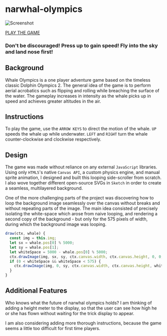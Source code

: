 # narwhal-olympics

![Screenshot](https://raw.githubusercontent.com/rictorlome/rictorlome.github.io/master/img/narwhal-main.png)

[PLAY THE GAME](https://rictorlome.github.io/narwhal-olympics/)

### Don't be discouraged! Press up to gain speed! Fly into the sky and land nose first!

## Background

Whale Olympics is a one player adventure game based on the timeless classic Dolphin Olympics 2. The general idea of the game is to perform aerial acrobatics such as flipping and rolling while breaching the surface of the water. The gameplay increases in intensity as the whale picks up in speed and achieves greater altitudes in the air.

## Instructions

To play the game, use the ```ARROW KEYS``` to direct the motion of the whale. ```UP``` speeds the whale up while underwater. ```LEFT``` and ```RIGHT``` turn the whale counter-clockwise and clockwise respectively.

## Design

The game was made without reliance on any external ```JavaScript``` libraries. Using only ```HTML5```'s native ```Canvas API```, a custom physics engine, and manual sprite animation, I designed and built this looping side-scroller from scratch. I also wove together different open-source SVGs in ```Sketch``` in order to create a seamless, multilayered background.

One of the more challenging parts of the project was discovering how to loop the background image seamlessly over the canvas without breaks and without repeating parts of the image. The main idea consisted of precisely isolating the white-space which arose from naive looping, and rendering a second copy of the background - but only for the 575 pixels of width, during which the background image was looping.

```JavaScript
draw(ctx, whale) {
  const img = this.img;
  let sx = whale.pos[0] % 5000;
  let sy = whale.pos[1];
  let whiteSpace = 5000 - whale.pos[0] % 5000;
  ctx.drawImage(img, sx, sy, ctx.canvas.width, ctx.canvas.height, 0, 0, ctx.canvas.width, ctx.canvas.height);
  if (0 < whiteSpace && whiteSpace < 575) {
    ctx.drawImage(img, 0, sy, ctx.canvas.width, ctx.canvas.height, whiteSpace, 0, ctx.canvas.width, ctx.canvas.height);
  }
}
```

## Additional Features

Who knows what the future of narwhal olympics holds? I am thinking of adding a height meter to the display, so that the user can see how high he or she has flown without waiting for the trick display to appear.

I am also considering adding more thorough instructions, because the game seems a little too difficult for first time players.
